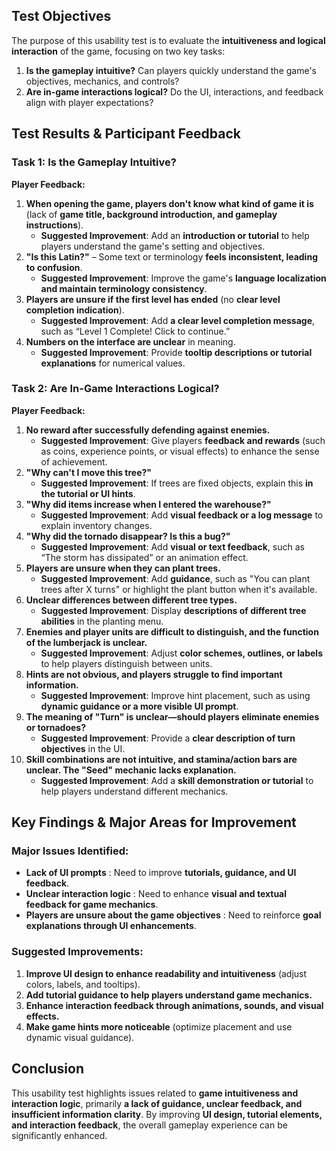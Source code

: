 
## **Test Objectives**

The purpose of this usability test is to evaluate the **intuitiveness and logical interaction** of the game, focusing on two key tasks:

1. **Is the gameplay intuitive?** Can players quickly understand the game's objectives, mechanics, and controls?
2. **Are in-game interactions logical?** Do the UI, interactions, and feedback align with player expectations?

## **Test Results & Participant Feedback**

### **Task 1: Is the Gameplay Intuitive?**

**Player Feedback:**

1. **When opening the game, players don't know what kind of game it is** (lack of **game title, background introduction, and gameplay instructions**).
    -  **Suggested Improvement**: Add an **introduction or tutorial** to help players understand the game's setting and objectives.
2. **"Is this Latin?"** – Some text or terminology **feels inconsistent, leading to confusion**.
    - **Suggested Improvement**: Improve the game's **language localization and maintain terminology consistency**.
3. **Players are unsure if the first level has ended** (no **clear level completion indication**).
    -  **Suggested Improvement**: Add **a clear level completion message**, such as “Level 1 Complete! Click to continue.”
4. **Numbers on the interface are unclear** in meaning.
    -  **Suggested Improvement**: Provide **tooltip descriptions or tutorial explanations** for numerical values.


###  **Task 2: Are In-Game Interactions Logical?**

**Player Feedback:**

1. **No reward after successfully defending against enemies.**
    -  **Suggested Improvement**: Give players **feedback and rewards** (such as coins, experience points, or visual effects) to enhance the sense of achievement.
2. **"Why can't I move this tree?"**
    -  **Suggested Improvement**: If trees are fixed objects, explain this **in the tutorial or UI hints**.
3. **"Why did items increase when I entered the warehouse?"**
    -  **Suggested Improvement**: Add **visual feedback or a log message** to explain inventory changes.
4. **"Why did the tornado disappear? Is this a bug?"**
    -  **Suggested Improvement**: Add **visual or text feedback**, such as “The storm has dissipated” or an animation effect.
5. **Players are unsure when they can plant trees.**
    -  **Suggested Improvement**: Add **guidance**, such as "You can plant trees after X turns" or highlight the plant button when it's available.
6. **Unclear differences between different tree types.**
    -  **Suggested Improvement**: Display **descriptions of different tree abilities** in the planting menu.
7. **Enemies and player units are difficult to distinguish, and the function of the lumberjack is unclear.**
    -  **Suggested Improvement**: Adjust **color schemes, outlines, or labels** to help players distinguish between units.
8. **Hints are not obvious, and players struggle to find important information.**
    -  **Suggested Improvement**: Improve hint placement, such as using **dynamic guidance or a more visible UI prompt**.
9. **The meaning of "Turn" is unclear—should players eliminate enemies or tornadoes?**
    -  **Suggested Improvement**: Provide a **clear description of turn objectives** in the UI.
10. **Skill combinations are not intuitive, and stamina/action bars are unclear. The "Seed" mechanic lacks explanation.**
    -  **Suggested Improvement**: Add a **skill demonstration or tutorial** to help players understand different mechanics.


## **Key Findings & Major Areas for Improvement**

### **Major Issues Identified:**

- **Lack of UI prompts** : Need to improve **tutorials, guidance, and UI feedback**.
- **Unclear interaction logic** : Need to enhance **visual and textual feedback for game mechanics**.
- **Players are unsure about the game objectives** : Need to reinforce **goal explanations through UI enhancements**.

### **Suggested Improvements:**

1. **Improve UI design to enhance readability and intuitiveness** (adjust colors, labels, and tooltips).
2. **Add tutorial guidance to help players understand game mechanics.**
3. **Enhance interaction feedback through animations, sounds, and visual effects.**
4. **Make game hints more noticeable** (optimize placement and use dynamic visual guidance).


## **Conclusion**

This usability test highlights issues related to **game intuitiveness and interaction logic**, primarily **a lack of guidance, unclear feedback, and insufficient information clarity**. By improving **UI design, tutorial elements, and interaction feedback**, the overall gameplay experience can be significantly enhanced.
